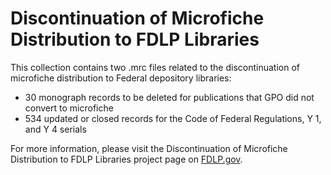 # Discontinuation of Microfiche Distribution to FDLP Libraries

This collection contains two .mrc files related to the discontinuation of microfiche distribution to Federal depository libraries:

- 30 monograph records to be deleted for publications that GPO did not convert to microfiche
- 534 updated or closed records for the Code of Federal Regulations, Y 1, and Y 4 serials

For more information, please visit the Discontinuation of Microfiche Distribution to FDLP Libraries project page on [FDLP.gov](https://fdlp.gov/project/discontinuation-microfiche-distribution-fdlp-libraries).
